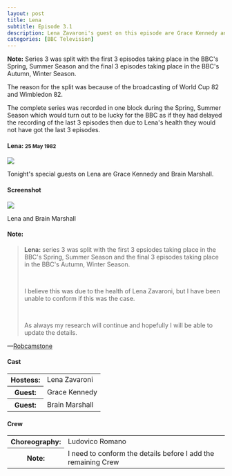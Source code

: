```yaml
---
layout: post
title: Lena
subtitle: Episode 3.1
description: Lena Zavaroni's guest on this episode are Grace Kennedy and Brain Marshall. Click on link for details.
categories: [BBC Television]
---
```






**Note:** Series 3 was split with the first 3 episodes taking place in the BBC's Spring, Summer Season and the final 3 episodes taking place in the BBC's Autumn, Winter Season.

The reason for the split was because of the broadcasting of World Cup 82 and Wimbledon 82.

The complete series was recorded in one block during the Spring, Summer Season which would turn out to be lucky for the BBC as if they had delayed the recording of the last 3 episodes then due to Lena's health they would not have got the last 3 episodes.





<main class="Main-Default">
<article>
<div class="row">
<div class="col s12 m8 offset-m2 l6 offset-l3">
<a id="Lena"></a>
<div class="card">
<div class="card-content flow-text">
<h4><i class="fa fa-info"></i> Lena: <small>25 May 1982</small></h4>
<div class="card-image">
<img src="https://farm5.staticflickr.com/4419/37403254712_5d7a82ff51_o_d.png">
</div>
<p class="flow-text">Tonight's special guests on Lena are Grace Kennedy and Brain Marshall.</p>
</div></div></div></div>

<div class="row">
<div class="col s12 m8 offset-m2 l6 offset-l3">
<a id="Screenshot"></a>
<div class="card">
<div class="card-content flow-text">
<h4><i class="fa fa-photo"></i> Screenshot</h4>
<div class="card-image">
<img src="https://farm5.staticflickr.com/4402/37387049046_0c303a1066_o_d.png">
</div>
<p class="flow-text">Lena and Brain Marshall</p>
</div></div></div></div>

<div class="row">
<div class="col s12 m8 offset-m2 l6 offset-l3">
<a id="Note"></a>
<div class="card">
<div class="card-content flow-text">
<h4><i class="fa fa-sticky-note-o" aria-hidden="true"></i> Note:</h4>
<blockquote  class="flow-text">
<p><strong>Lena:</strong> series 3 was split with the first 3 epsiodes taking place in the BBC's Spring, Summer Season and the final 3 episodes taking place in the BBC's Autumn, Winter Season.</p>
<br/>
<p>I believe this was due to the health of Lena Zavaroni, but I have been unable to conform if this was the case.</p>
<br/>
<p>As always my research will continue and hopefully I will be able to update the details.</p>
</blockquote>
<p class="flow-text">&#8212;<a href=" https://m.me/fanzoflenazavaroni">Robcamstone <sup><i class="fa fa-commenting-o"></i></sup></a></p>
</div></div></div></div>

<div class="row">
<div class="col s12 m8 offset-m2 l6 offset-l3">
<a id="Cast"></a>
<div class="card">
<div class="card-content flow-text">
<h4><i class="fa fa-info" aria-hidden="true"></i> Cast</h4>
<table class="flow-text striped" style="table-layout:fixed">
<tbody>
<tr><th>Hostess:</th> <td>Lena Zavaroni</td></tr>
<tr><th>Guest:</th> <td>Grace Kennedy</td></tr>
<tr><th>Guest:</th> <td>Brain Marshall</td></tr>
</tbody>
</table>
</div></div></div></div>

<div class="row">
<div class="col s12 m8 offset-m2 l6 offset-l3">
<a id="Crew"></a>
<div class="card">
<div class="card-content flow-text">
<h4><i class="fa fa-info" aria-hidden="true"></i> Crew</h4>
<table class="flow-text striped">
<tbody>
<tr><th>Choreography:</th> <td>Ludovico Romano</td></tr>
<tr><th>Note:</th> <td>I need to conform the details before I add the remaining Crew</td></tr>
</tbody>
</table>
</div></div></div></div>
</article>
</main>
<style>
:target {
display: block;
position: relative;
top: -65px;
visibility: hidden;
}
</style>
<!-- Scripts -->
<script src="https://code.jquery.com/jquery-2.1.1.min.js"></script>
<script src="/materialize/js/materialize.min.js"></script>
<script src="/materialize/js/init.js"></script>
</body>
</html>
